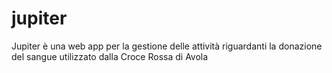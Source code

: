 # jupiter
Jupiter è una web app per la gestione delle attività riguardanti la donazione del sangue utilizzato dalla Croce Rossa di Avola
